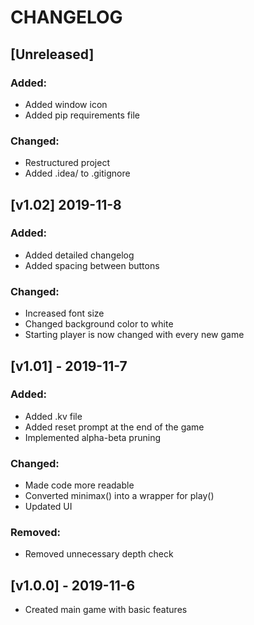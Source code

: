 # CHANGELOG
## [Unreleased]
### Added:
- Added window icon
- Added pip requirements file
### Changed:
- Restructured project
- Added .idea/ to .gitignore
## [v1.02] 2019-11-8
### Added:
- Added detailed changelog
- Added spacing between buttons
### Changed:
- Increased font size
- Changed background color to white
- Starting player is now changed with every new game
## [v1.01] - 2019-11-7
### Added:
- Added .kv file
- Added reset prompt at the end of the game
- Implemented alpha-beta pruning
### Changed:
- Made code more readable
- Converted minimax() into a wrapper for play()
- Updated UI
### Removed:
- Removed unnecessary depth check
## [v1.0.0] - 2019-11-6
- Created main game with basic features
